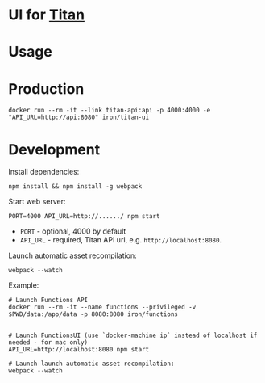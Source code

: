 # UI for [Titan](https://github.com/iron-io/titan)

# Usage



# Production

```
docker run --rm -it --link titan-api:api -p 4000:4000 -e "API_URL=http://api:8080" iron/titan-ui
```


# Development

Install dependencies:
```
npm install && npm install -g webpack
```


Start web server:
```
PORT=4000 API_URL=http://....../ npm start
```
* `PORT` - optional, 4000 by default
* `API_URL` - required, Titan API url, e.g. `http://localhost:8080`.


Launch automatic asset recompilation:
```
webpack --watch
```

Example:
```
# Launch Functions API
docker run --rm -it --name functions --privileged -v $PWD/data:/app/data -p 8080:8080 iron/functions


# Launch FunctionsUI (use `docker-machine ip` instead of localhost if needed - for mac only)
API_URL=http://localhost:8080 npm start

# Launch launch automatic asset recompilation:
webpack --watch
```


